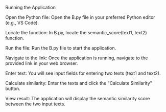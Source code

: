 Running the Application

Open the Python file: Open the B.py file in your preferred Python editor (e.g., VS Code).

Locate the function: In B.py, locate the semantic_score(text1, text2) function.

Run the file: Run the B.py file to start the application.

Navigate to the link: Once the application is running, navigate to the provided link in your web browser.

Enter text: You will see input fields for entering two texts (text1 and text2).

Calculate similarity: Enter the texts and click the "Calculate Similarity" button.

View result: The application will display the semantic similarity score between the two input texts.
